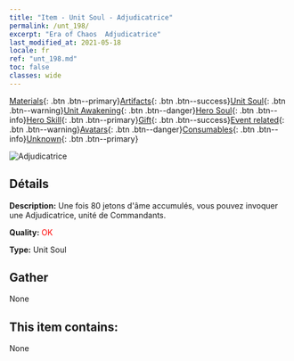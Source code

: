 ```yaml
---
title: "Item - Unit Soul - Adjudicatrice"
permalink: /unt_198/
excerpt: "Era of Chaos  Adjudicatrice"
last_modified_at: 2021-05-18
locale: fr
ref: "unt_198.md"
toc: false
classes: wide
---
```

 [Materials](/ItemsFR/){: .btn .btn--primary}[Artifacts](/ItemsFR/Artifacts/){: .btn .btn--success}[Unit Soul](/ItemsFR/UnitSoul/){: .btn .btn--warning}[Unit Awakening](/ItemsFR/UnitAwakening/){: .btn .btn--danger}[Hero Soul](/ItemsFR/HeroSoul/){: .btn .btn--info}[Hero Skill](/ItemsFR/HeroSkill/){: .btn .btn--primary}[Gift](/ItemsFR/Gift/){: .btn .btn--success}[Event related](/ItemsFR/Events/){: .btn .btn--warning}[Avatars](/ItemsFR/Avatars/){: .btn .btn--danger}[Consumables](/ItemsFR/Consumables/){: .btn .btn--info}[Unknown](/ItemsFR/Unknown/){: .btn .btn--primary}

 ![Adjudicatrice](/images/u/ti_shenpanguan.jpg)

## Détails
 **Description:** Une fois 80 jetons d'âme accumulés, vous pouvez invoquer une Adjudicatrice, unité de Commandants.

 **Quality:** <span style="color: #FF0000">OK</span>

 **Type:** Unit Soul

## Gather

  None

## This item contains:

  None

